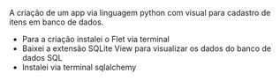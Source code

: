 A criação de um app via linguagem python com visual para cadastro de itens em banco de dados.

- Para a criação instalei o Flet via terminal
- Baixei a extensão SQLite View para visualizar os dados do banco de dados SQL
- Instalei via terminal sqlalchemy
